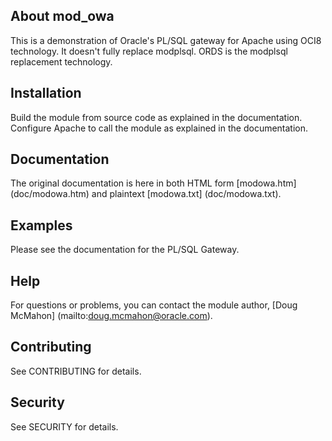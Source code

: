 ## About mod_owa

This is a demonstration of Oracle's PL/SQL gateway for Apache using
OCI8 technology. It doesn't fully replace modplsql. ORDS is the
modplsql replacement technology.

## Installation

Build the module from source code as explained in the documentation.
Configure Apache to call the module as explained in the documentation.

## Documentation

The original documentation is here in both HTML form
[modowa.htm] (doc/modowa.htm) and plaintext [modowa.txt] (doc/modowa.txt).

## Examples

Please see the documentation for the PL/SQL Gateway.

## Help

For questions or problems, you can contact the module author,
[Doug McMahon] (mailto:doug.mcmahon@oracle.com).

## Contributing

See CONTRIBUTING for details.

## Security

See SECURITY for details.
